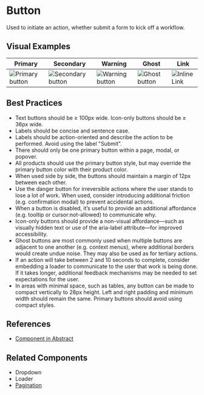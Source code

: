 # Button

Used to initiate an action, whether submit a form to kick off a workflow.

## Visual Examples

| Primary                                                                             | Secondary                                                                             | Warning                                                                             | Ghost                                                                             | Link                                                                             |
|-------------------------------------------------------------------------------------|---------------------------------------------------------------------------------------|-------------------------------------------------------------------------------------|-----------------------------------------------------------------------------------|----------------------------------------------------------------------------------|
| ![Primary button](https://drive.google.com/uc?id=1-3gtN-rg9BoUFC2So99n8zIeedSUgJV8) | ![Secondary button](https://drive.google.com/uc?id=1B-TRBrXmTascB_0kCwUphMo4sLxUyX5i) | ![Warning button](https://drive.google.com/uc?id=1WePWSVVMOkfOZ9NZOYp4dgLwYZOxa9Tp) | ![Ghost button](https://drive.google.com/uc?id=1VHf2ndt84vBwNz0f7AzejVf1MuN6PlqT) | ![Inline Link](https://drive.google.com/uc?id=1-AvSo1qlOuoJUmB6fMiO_VPECWzXHaW_) |

## Best Practices

- Text buttons should be ≥ 100px wide. Icon-only buttons should be ≥ 36px wide.
- Labels should be concise and sentence case.
- Labels should be action-oriented and describe the action to be performed. Avoid using the label "Submit".
- There should only be one primary button within a page, modal, or popover.
- All products should use the primary button style, but may override the primary button color with their product color.
- When used side by side, the buttons should maintain a margin of 12px between each other.
- Use the danger button for irreversible actions where the user stands to lose a lot of work. When used, consider introducing additional friction (e.g. confirmation modal) to prevent accidental actions.
- When a button is disabled, it’s useful to provide an additional affordance (e.g. tooltip  or cursor:not-allowed) to communicate why.
- Icon-only buttons should provide a non-visual affordance—such as visually hidden text or use of the aria-label attribute—for improved accessibility. 
- Ghost buttons are most commonly used when multiple buttons are adjacent to one another (e.g. context menus), where additional borders would create undue noise. They may also be used as for tertiary actions.
- If an action will take between 2 and 10 seconds to complete, consider embedding a loader to communicate to the user that work is being done. If it takes longer, additional feedback mechanisms may be needed to set expectations for the user.
- In areas with minimal space, such as tables, any button can be made to compact vertically to 28px height. Left and right padding and minimum width should remain the same. Primary buttons should avoid using compact styles.


## References

- [Component in Abstract](https://share.goabstract.com/0de536fe-fe1a-46d0-a04c-f1790941a920)

## Related Components
- Dropdown
- Loader
- [Pagination](./pagination.md)
